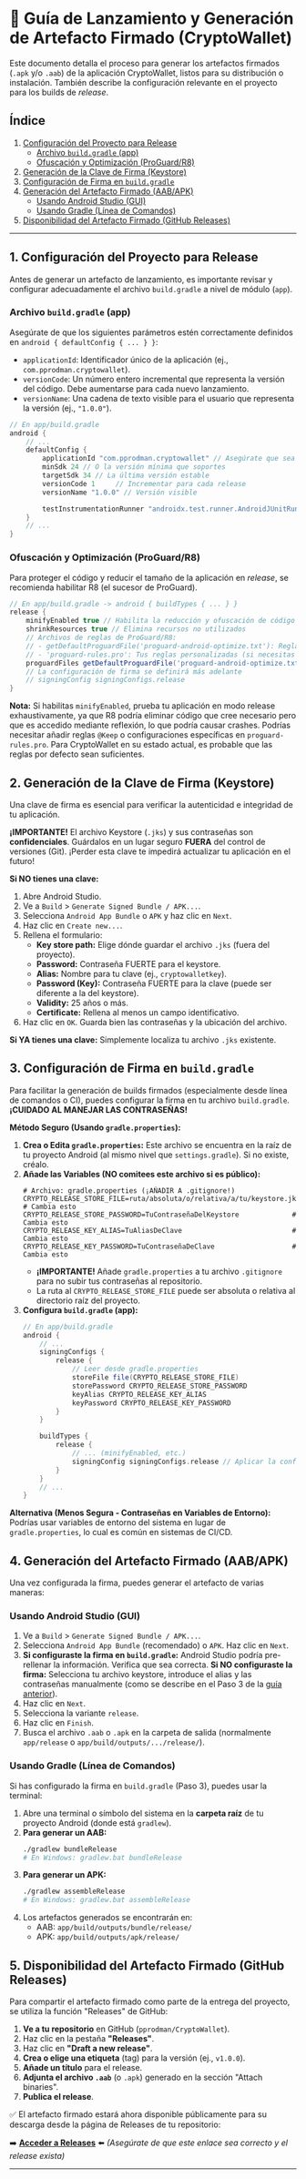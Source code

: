 # 🚀 Guía de Lanzamiento y Generación de Artefacto Firmado (CryptoWallet)

Este documento detalla el proceso para generar los artefactos firmados (`.apk` y/o `.aab`) de la aplicación CryptoWallet, listos para su distribución o instalación. También describe la configuración relevante en el proyecto para los builds de *release*.

## Índice

1.  [Configuración del Proyecto para Release](#1-configuración-del-proyecto-para-release)
    *   [Archivo `build.gradle` (app)](#archivo-buildgradle-app)
    *   [Ofuscación y Optimización (ProGuard/R8)](#ofuscación-y-optimización-proguardr8)
2.  [Generación de la Clave de Firma (Keystore)](#2-generación-de-la-clave-de-firma-keystore)
3.  [Configuración de Firma en `build.gradle`](#3-configuración-de-firma-en-buildgradle)
4.  [Generación del Artefacto Firmado (AAB/APK)](#4-generación-del-artefacto-firmado-aabapk)
    *   [Usando Android Studio (GUI)](#usando-android-studio-gui)
    *   [Usando Gradle (Línea de Comandos)](#usando-gradle-línea-de-comandos)
5.  [Disponibilidad del Artefacto Firmado (GitHub Releases)](#5-disponibilidad-del-artefacto-firmado-github-releases)

---

## 1. Configuración del Proyecto para Release

Antes de generar un artefacto de lanzamiento, es importante revisar y configurar adecuadamente el archivo `build.gradle` a nivel de módulo (`app`).

### Archivo `build.gradle` (app)

Asegúrate de que los siguientes parámetros estén correctamente definidos en `android { defaultConfig { ... } }`:

*   `applicationId`: Identificador único de la aplicación (ej., `com.pprodman.cryptowallet`).
*   `versionCode`: Un número entero incremental que representa la versión del código. Debe aumentarse para cada nuevo lanzamiento.
*   `versionName`: Una cadena de texto visible para el usuario que representa la versión (ej., `"1.0.0"`).

```groovy
// En app/build.gradle
android {
    // ...
    defaultConfig {
        applicationId "com.pprodman.cryptowallet" // Asegúrate que sea el tuyo
        minSdk 24 // O la versión mínima que soportes
        targetSdk 34 // La última versión estable
        versionCode 1     // Incrementar para cada release
        versionName "1.0.0" // Versión visible

        testInstrumentationRunner "androidx.test.runner.AndroidJUnitRunner"
    }
    // ...
}
```

### Ofuscación y Optimización (ProGuard/R8)

Para proteger el código y reducir el tamaño de la aplicación en *release*, se recomienda habilitar R8 (el sucesor de ProGuard).

```groovy
// En app/build.gradle -> android { buildTypes { ... } }
release {
    minifyEnabled true // Habilita la reducción y ofuscación de código
    shrinkResources true // Elimina recursos no utilizados
    // Archivos de reglas de ProGuard/R8:
    // - getDefaultProguardFile('proguard-android-optimize.txt'): Reglas por defecto de Android con optimizaciones.
    // - 'proguard-rules.pro': Tus reglas personalizadas (si necesitas alguna para librerías específicas o reflexión).
    proguardFiles getDefaultProguardFile('proguard-android-optimize.txt'), 'proguard-rules.pro'
    // La configuración de firma se definirá más adelante
    // signingConfig signingConfigs.release
}
```

**Nota:** Si habilitas `minifyEnabled`, prueba tu aplicación en modo release exhaustivamente, ya que R8 podría eliminar código que cree necesario pero que es accedido mediante reflexión, lo que podría causar crashes. Podrías necesitar añadir reglas `@Keep` o configuraciones específicas en `proguard-rules.pro`. Para CryptoWallet en su estado actual, es probable que las reglas por defecto sean suficientes.

## 2. Generación de la Clave de Firma (Keystore)

Una clave de firma es esencial para verificar la autenticidad e integridad de tu aplicación.

**¡IMPORTANTE!** El archivo Keystore (`.jks`) y sus contraseñas son **confidenciales**. Guárdalos en un lugar seguro **FUERA** del control de versiones (Git). ¡Perder esta clave te impedirá actualizar tu aplicación en el futuro!

**Si NO tienes una clave:**

1.  Abre Android Studio.
2.  Ve a `Build` > `Generate Signed Bundle / APK...`.
3.  Selecciona `Android App Bundle` o `APK` y haz clic en `Next`.
4.  Haz clic en `Create new...`.
5.  Rellena el formulario:
    *   **Key store path:** Elige dónde guardar el archivo `.jks` (fuera del proyecto).
    *   **Password:** Contraseña FUERTE para el keystore.
    *   **Alias:** Nombre para tu clave (ej., `cryptowalletkey`).
    *   **Password (Key):** Contraseña FUERTE para la clave (puede ser diferente a la del keystore).
    *   **Validity:** 25 años o más.
    *   **Certificate:** Rellena al menos un campo identificativo.
6.  Haz clic en `OK`. Guarda bien las contraseñas y la ubicación del archivo.

**Si YA tienes una clave:** Simplemente localiza tu archivo `.jks` existente.

## 3. Configuración de Firma en `build.gradle`

Para facilitar la generación de builds firmados (especialmente desde línea de comandos o CI), puedes configurar la firma en tu archivo `build.gradle`. **¡CUIDADO AL MANEJAR LAS CONTRASEÑAS!**

**Método Seguro (Usando `gradle.properties`):**

1.  **Crea o Edita `gradle.properties`:** Este archivo se encuentra en la raíz de tu proyecto Android (al mismo nivel que `settings.gradle`). Si no existe, créalo.
2.  **Añade las Variables (NO comitees este archivo si es público):**
    ```properties
    # Archivo: gradle.properties (¡AÑADIR A .gitignore!)
    CRYPTO_RELEASE_STORE_FILE=ruta/absoluta/o/relativa/a/tu/keystore.jks # Cambia esto
    CRYPTO_RELEASE_STORE_PASSWORD=TuContraseñaDelKeystore             # Cambia esto
    CRYPTO_RELEASE_KEY_ALIAS=TuAliasDeClave                           # Cambia esto
    CRYPTO_RELEASE_KEY_PASSWORD=TuContraseñaDeClave                   # Cambia esto
    ```
    *   **¡IMPORTANTE!** Añade `gradle.properties` a tu archivo `.gitignore` para no subir tus contraseñas al repositorio.
    *   La ruta al `CRYPTO_RELEASE_STORE_FILE` puede ser absoluta o relativa al directorio raíz del proyecto.
3.  **Configura `build.gradle` (app):**
    ```groovy
    // En app/build.gradle
    android {
        // ...
        signingConfigs {
            release {
                // Leer desde gradle.properties
                storeFile file(CRYPTO_RELEASE_STORE_FILE)
                storePassword CRYPTO_RELEASE_STORE_PASSWORD
                keyAlias CRYPTO_RELEASE_KEY_ALIAS
                keyPassword CRYPTO_RELEASE_KEY_PASSWORD
            }
        }

        buildTypes {
            release {
                // ... (minifyEnabled, etc.)
                signingConfig signingConfigs.release // Aplicar la configuración de firma al build de release
            }
        }
        // ...
    }
    ```

**Alternativa (Menos Segura - Contraseñas en Variables de Entorno):** Podrías usar variables de entorno del sistema en lugar de `gradle.properties`, lo cual es común en sistemas de CI/CD.

## 4. Generación del Artefacto Firmado (AAB/APK)

Una vez configurada la firma, puedes generar el artefacto de varias maneras:

### Usando Android Studio (GUI)

1.  Ve a `Build` > `Generate Signed Bundle / APK...`.
2.  Selecciona `Android App Bundle` (recomendado) o `APK`. Haz clic en `Next`.
3.  **Si configuraste la firma en `build.gradle`:** Android Studio podría pre-rellenar la información. Verifica que sea correcta.
    **Si NO configuraste la firma:** Selecciona tu archivo keystore, introduce el alias y las contraseñas manualmente (como se describe en el Paso 3 de la [guía anterior](command:_github.copilot.openSymbolFromReferences?%5B%7B%22uri%22%3A%7B%22scheme%22%3A%22file%22%2C%22path%22%3A%22c%3A%2FUsers%2FUSUARIO%2FChatGPT%20Files%2Ffile-M4Y5HIl3R4O4x3lQpE9wO97W%22%2C%22_formatted%22%3A%22file%3A%2F%2F%2Fc%253A%2FUsers%2FUSUARIO%2FChatGPT%2520Files%2Ffile-M4Y5HIl3R4O4x3lQpE9wO97W%22%2C%22query%22%3A%22%22%2C%22fragment%22%3A%22%22%7D%2C%22range%22%3A%7B%22start%22%3A%7B%22line%22%3A72%2C%22character%22%3A0%7D%2C%22end%22%3A%7B%22line%22%3A96%2C%22character%22%3A0%7D%7D%7D%5D "c:\\Users\\USUARIO\\ChatGPT Files\\file-M4Y5HIl3R4O4x3lQpE9wO97W")).
4.  Haz clic en `Next`.
5.  Selecciona la variante `release`.
6.  Haz clic en `Finish`.
7.  Busca el archivo `.aab` o `.apk` en la carpeta de salida (normalmente `app/release` o `app/build/outputs/.../release/`).

### Usando Gradle (Línea de Comandos)

Si has configurado la firma en `build.gradle` (Paso 3), puedes usar la terminal:

1.  Abre una terminal o símbolo del sistema en la **carpeta raíz** de tu proyecto Android (donde está `gradlew`).
2.  **Para generar un AAB:**
    ```bash
    ./gradlew bundleRelease
    # En Windows: gradlew.bat bundleRelease
    ```
3.  **Para generar un APK:**
    ```bash
    ./gradlew assembleRelease
    # En Windows: gradlew.bat assembleRelease
    ```
4.  Los artefactos generados se encontrarán en:
    *   AAB: `app/build/outputs/bundle/release/`
    *   APK: `app/build/outputs/apk/release/`

## 5. Disponibilidad del Artefacto Firmado (GitHub Releases)

Para compartir el artefacto firmado como parte de la entrega del proyecto, se utiliza la función "Releases" de GitHub:

1.  **Ve a tu repositorio** en GitHub (`pprodman/CryptoWallet`).
2.  Haz clic en la pestaña **"Releases"**.
3.  Haz clic en **"Draft a new release"**.
4.  **Crea o elige una etiqueta** (tag) para la versión (ej., `v1.0.0`).
5.  **Añade un título** para el release.
6.  **Adjunta el archivo `.aab`** (o `.apk`) generado en la sección "Attach binaries".
7.  **Publica el release**.

✅ El artefacto firmado estará ahora disponible públicamente para su descarga desde la página de Releases de tu repositorio:

➡️ **[Acceder a Releases](https://github.com/pprodman/CryptoWallet/releases)** ⬅️
*(Asegúrate de que este enlace sea correcto y el release exista)*

---
